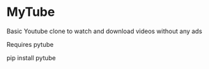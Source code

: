 # MyTube
Basic Youtube clone to watch and download videos without any ads

Requires pytube

pip install pytube
